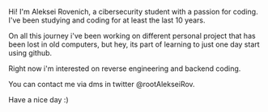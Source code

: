 Hi! I'm Aleksei Rovenich, a cibersecurity student with a passion for coding. I've been studying and coding for at least the last 10 years.

On all this journey i've been working on different personal project that has been lost in old computers,
but hey, its part of learning to just one day start using github.

Right now i'm interested on reverse engineering and backend coding.


You can contact me via dms in twitter @rootAlekseiRov.

Have a nice day :)
